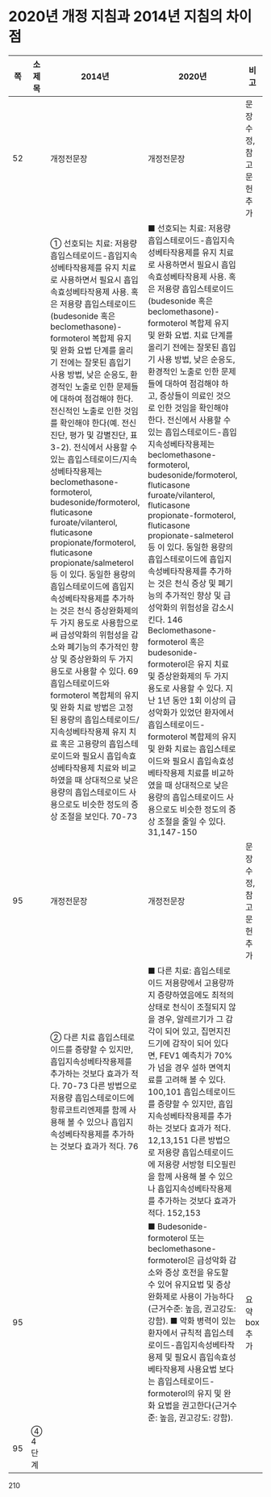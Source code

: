 # 2020년 개정 지침과 2014년 지침의 차이점

| 쪽 | 소제목 | 2014년 | 2020년 | 비고 |
|---|---|---|---|---|
| 52 | | 개정전문장 | 개정전문장 | 문장수정, 참고문헌 추가 |
| | | ① 선호되는 치료: 저용량 흡입스테로이드-흡입지속성베타작용제를 유지 치료로 사용하면서 필요시 흡입속효성베타작용제 사용. 혹은 저용량 흡입스테로이드(budesonide 혹은 beclomethasone)-formoterol 복합제 유지 및 완화 요법 단계를 올리기 전에는 잘못된 흡입기 사용 방법, 낮은 순응도, 환경적인 노출로 인한 문제들에 대하여 점검해야 한다. 전신적인 노출로 인한 것임를 확인해야 한다(예. 전신 진단, 평가 및 감별진단, 표 3-2). 전식에서 사용할 수 있는 흡입스테로이드/지속성베타작용제는 beclomethasone-formoterol, budesonide/formoterol, fluticasone furoate/vilanterol, fluticasone propionate/formoterol, fluticasone propionate/salmeterol 등 이 있다. 동일한 용량의 흡입스테로이드에 흡입지속성베타작용제를 추가하는 것은 천식 증상완화제의 두 가지 용도로 사용함으로써 급성악화의 위험성을 감소와 폐기능의 추가적인 향상 및 증상완화의 두 가지 용도로 사용할 수 있다. 69 흡입스테로이드와 formoterol 복합체의 유지 및 완화 치료 방법은 고정된 용량의 흡입스테로이드/지속성베타작용제 유지 치료 혹은 고용량의 흡입스테로이드와 필요시 흡입속효성베타작용제 치료와 비교하였을 때 상대적으로 낮은 용량의 흡입스테로이드 사용으로도 비슷한 정도의 증상 조절을 보인다. 70-73 | ■ 선호되는 치료: 저용량 흡입스테로이드-흡입지속성베타작용제를 유지 치료로 사용하면서 필요시 흡입속효성베타작용제 사용. 혹은 저용량 흡입스테로이드(budesonide 혹은 beclomethasone)-formoterol 복합제 유지 및 완화 요법. 치료 단계를 올리기 전에는 잘못된 흡입기 사용 방법, 낮은 순응도, 환경적인 노출로 인한 문제들에 대하여 점검해야 하고, 증상들이 의료인 것으로 인한 것임을 확인해야 한다. 전신에서 사용할 수 있는 흡입스테로이드-흡입지속성베타작용제는 beclomethasone-formoterol, budesonide/formoterol, fluticasone furoate/vilanterol, fluticasone propionate-formoterol, fluticasone propionate-salmeterol 등 이 있다. 동일한 용량의 흡입스테로이드에 흡입지속성베타작용제를 추가하는 것은 천식 증상 및 폐기능의 추가적인 향상 및 급성악화의 위험성을 감소시킨다. 146 Beclomethasone-formoterol 혹은 budesonide-formoterol은 유지 치료 및 증상완화제의 두 가지 용도로 사용할 수 있다. 지난 1년 동안 1회 이상의 급성악화가 있었던 환자에서 흡입스테로이드-formoterol 복합제의 유지 및 완화 치료는 흡입스테로이드와 필요시 흡입속효성베타작용제 치료를 비교하였을 때 상대적으로 낮은 용량의 흡입스테로이드 사용으로도 비슷한 정도의 증상 조절을 줄일 수 있다. 31,147-150 |
| 95 | | 개정전문장 | 개정전문장 | 문장수정, 참고문헌 추가 |
| | | ② 다른 치료 흡입스테로이드를 증량할 수 있지만, 흡입지속성베타작용제를 추가하는 것보다 효과가 적다. 70-73 다른 방법으로 저용량 흡입스테로이드에 항류코트리엔제를 함께 사용해 볼 수 있으나 흡입지속성베타작용제를 추가하는 것보다 효과가 적다. 76 | ■ 다른 치료: 흡입스테로이드 저용량에서 고용량까지 증량하였음에도 최적의 상태로 천식이 조절되지 않을 경우, 알레르기가 그 감각이 되어 있고, 집먼지진드기에 감작이 되어 있다면, FEV1 예측치가 70%가 넘을 경우 설하 면역치료를 고려해 볼 수 있다. 100,101 흡입스테로이드를 증량할 수 있지만, 흡입지속성베타작용제를 추가하는 것보다 효과가 적다. 12,13,151 다른 방법으로 저용량 흡입스테로이드에 저용량 서방형 티오필린을 함께 사용해 볼 수 있으나 흡입지속성베타작용제를 추가하는 것보다 효과가 적다. 152,153 |
| 95 | | | ■ Budesonide-formoterol 또는 beclomethasone-formoterol은 급성악화 감소와 증상 호전을 유도할 수 있어 유지요법 및 증상완화제로 사용이 가능하다(근거수준: 높음, 권고강도: 강함). ■ 악화 병력이 있는 환자에서 규칙적 흡입스테로이드-흡입지속성베타작용제 및 필요시 흡입속효성베타작용제 사용요법 보다는 흡입스테로이드-formoterol의 유지 및 완화 요법을 권고한다(근거수준: 높음, 권고강도: 강함). | 요약 box 추가 |
| 95 | ④ 4단계 | | | |

<PAGE>210